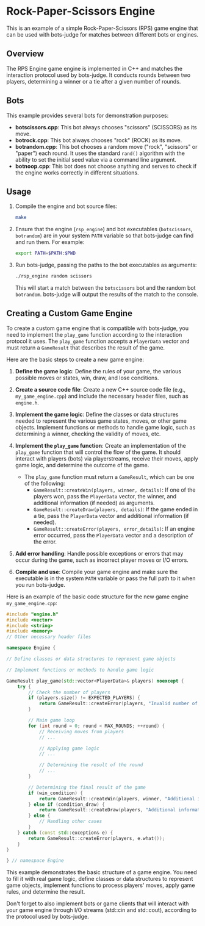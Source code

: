 # Rock-Paper-Scissors Engine

This is an example of a simple Rock-Paper-Scissors (RPS) game engine that can be used with bots-judge for matches between different bots or engines.

## Overview

The RPS Engine game engine is implemented in C++ and matches the interaction protocol used by bots-judge. It conducts rounds between two players, determining a winner or a tie after a given number of rounds.

## Bots

This example provides several bots for demonstration purposes:

- **botscissors.cpp**: This bot always chooses "scissors" (SCISSORS) as its move.
- **botrock.cpp**: This bot always chooses "rock" (ROCK) as its move.
- **botrandom.cpp**: This bot chooses a random move ("rock", "scissors" or "paper") each round. It uses the standard `rand()` algorithm with the ability to set the initial seed value via a command line argument.
- **botnoop.cpp**: This bot does not choose anything and serves to check if the engine works correctly in different situations.

## Usage

1. Compile the engine and bot source files:
    ```sh
    make
    ```

2. Ensure that the engine (`rsp_engine`) and bot executables (`botscissors`, `botrandom`) are in your system `PATH` variable so that bots-judge can find and run them.
    For example:
    ```sh
    export PATH=$PATH:$PWD
    ```

3. Run bots-judge, passing the paths to the bot executables as arguments:
    ```sh
    ./rsp_engine random scissors
    ```
    This will start a match between the `botscissors` bot and the random bot `botrandom`. bots-judge will output the results of the match to the console.

## Creating a Custom Game Engine

To create a custom game engine that is compatible with bots-judge, you need to implement the `play_game` function according to the interaction protocol it uses. The `play_game` function accepts a `PlayerData` vector and must return a `GameResult` that describes the result of the game.

Here are the basic steps to create a new game engine:

1. **Define the game logic**: Define the rules of your game, the various possible moves or states, win, draw, and lose conditions.

2. **Create a source code file**: Create a new C++ source code file (e.g., `my_game_engine.cpp`) and include the necessary header files, such as `engine.h`.

3. **Implement the game logic**: Define the classes or data structures needed to represent the various game states, moves, or other game objects. Implement functions or methods to handle game logic, such as determining a winner, checking the validity of moves, etc.

4. **Implement the `play_game` function**: Create an implementation of the `play_game` function that will control the flow of the game. It should interact with players (bots) via playerstreams, receive their moves, apply game logic, and determine the outcome of the game.
    - The `play_game` function must return a `GameResult`, which can be one of the following:
        - `GameResult::createWin(players, winner, details)`: If one of the players won, pass the `PlayerData` vector, the winner, and additional information (if needed) as arguments.
        - `GameResult::createDraw(players, details)`: If the game ended in a tie, pass the `PlayerData` vector and additional information (if needed).
        - `GameResult::createError(players, error_details)`: If an engine error occurred, pass the `PlayerData` vector and a description of the error.

5. **Add error handling**: Handle possible exceptions or errors that may occur during the game, such as incorrect player moves or I/O errors.

6. **Compile and use**: Compile your game engine and make sure the executable is in the system `PATH` variable or pass the full path to it when you run bots-judge.

Here is an example of the basic code structure for the new game engine `my_game_engine.cpp`:

```cpp
#include "engine.h"
#include <vector>
#include <string>
#include <memory>
// Other necessary header files

namespace Engine {

// Define classes or data structures to represent game objects

// Implement functions or methods to handle game logic

GameResult play_game(std::vector<PlayerData>& players) noexcept {
    try {
        // Check the number of players
        if (players.size() != EXPECTED_PLAYERS) {
            return GameResult::createError(players, "Invalid number of players");
        }

        // Main game loop
        for (int round = 0; round < MAX_ROUNDS; ++round) {
            // Receiving moves from players
            // ...

            // Applying game logic
            // ...

            // Determining the result of the round
            // ...
        }

        // Determining the final result of the game
        if (win_condition) {
            return GameResult::createWin(players, winner, "Additional information");
        } else if (condition_draw) {
            return GameResult::createDraw(players, "Additional information");
        } else {
            // Handling other cases
        }
    } catch (const std::exception& e) {
        return GameResult::createError(players, e.what());
    }
}

} // namespace Engine
```

This example demonstrates the basic structure of a game engine. You need to fill it with real game logic, define classes or data structures to represent game objects, implement functions to process players' moves, apply game rules, and determine the result.

Don't forget to also implement bots or game clients that will interact with your game engine through I/O streams (std::cin and std::cout), according to the protocol used by bots-judge.

